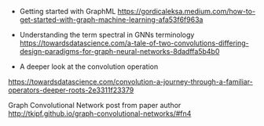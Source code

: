 - Getting started with GraphML
https://gordicaleksa.medium.com/how-to-get-started-with-graph-machine-learning-afa53f6f963a

- Understanding the term spectral in GNNs terminology
https://towardsdatascience.com/a-tale-of-two-convolutions-differing-design-paradigms-for-graph-neural-networks-8dadffa5b4b0

- A deeper look at the convolution operation

https://towardsdatascience.com/convolution-a-journey-through-a-familiar-operators-deeper-roots-2e3311f23379

Graph Convolutional Network post from paper author
http://tkipf.github.io/graph-convolutional-networks/#fn4
